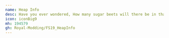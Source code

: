 ```yaml
---
name: Heap Info
desc: Have you ever wondered, How many sugar beets will there be in that heap? If the answer is YES! this will be the right mod for you.
icon: iconBig9
mh: 194579
gh: Royal-Modding/FS19_HeapInfo
---
```

